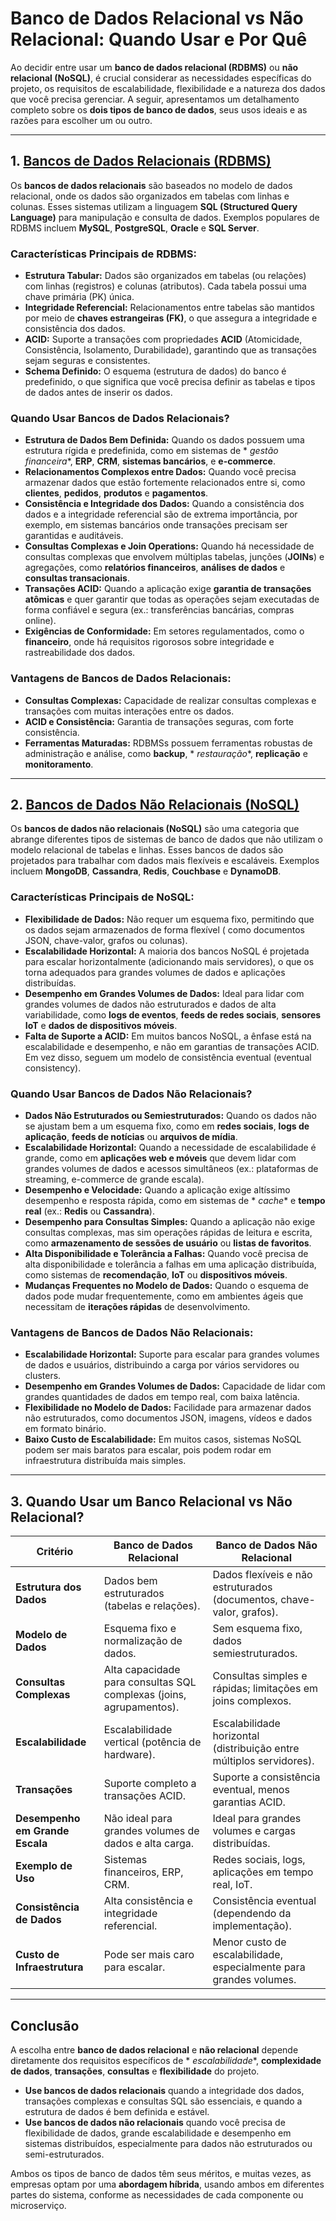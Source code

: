 # **Banco de Dados Relacional vs Não Relacional: Quando Usar e Por Quê**

Ao decidir entre usar um **banco de dados relacional (RDBMS)** ou **não relacional (NoSQL)**, é crucial considerar as
necessidades específicas do projeto, os requisitos de escalabilidade, flexibilidade e a natureza dos dados que você
precisa gerenciar. A seguir, apresentamos um detalhamento completo sobre os **dois tipos de banco de dados**, seus usos
ideais e as razões para escolher um ou outro.

---

## **1. [Bancos de Dados Relacionais (RDBMS)](./relational-db/README.md)**

Os **bancos de dados relacionais** são baseados no modelo de dados relacional, onde os dados são organizados em tabelas
com linhas e colunas. Esses sistemas utilizam a linguagem **SQL (Structured Query Language)** para manipulação e
consulta de dados. Exemplos populares de RDBMS incluem **MySQL**, **PostgreSQL**, **Oracle** e **SQL Server**.

### **Características Principais de RDBMS:**

- **Estrutura Tabular:** Dados são organizados em tabelas (ou relações) com linhas (registros) e colunas (atributos).
  Cada tabela possui uma chave primária (PK) única.
- **Integridade Referencial:** Relacionamentos entre tabelas são mantidos por meio de **chaves estrangeiras (FK)**, o
  que assegura a integridade e consistência dos dados.
- **ACID:** Suporte a transações com propriedades **ACID** (Atomicidade, Consistência, Isolamento, Durabilidade),
  garantindo que as transações sejam seguras e consistentes.
- **Schema Definido:** O esquema (estrutura de dados) do banco é predefinido, o que significa que você precisa definir
  as tabelas e tipos de dados antes de inserir os dados.

### **Quando Usar Bancos de Dados Relacionais?**

- **Estrutura de Dados Bem Definida:** Quando os dados possuem uma estrutura rígida e predefinida, como em sistemas de *
  *gestão financeira**, **ERP**, **CRM**, **sistemas bancários**, e **e-commerce**.
- **Relacionamentos Complexos entre Dados:** Quando você precisa armazenar dados que estão fortemente relacionados entre
  si, como **clientes**, **pedidos**, **produtos** e **pagamentos**.
- **Consistência e Integridade dos Dados:** Quando a consistência dos dados e a integridade referencial são de extrema
  importância, por exemplo, em sistemas bancários onde transações precisam ser garantidas e auditáveis.
- **Consultas Complexas e Join Operations:** Quando há necessidade de consultas complexas que envolvem múltiplas
  tabelas, junções (**JOINs**) e agregações, como **relatórios financeiros**, **análises de dados** e **consultas
  transacionais**.
- **Transações ACID:** Quando a aplicação exige **garantia de transações atômicas** e quer garantir que todas as
  operações sejam executadas de forma confiável e segura (ex.: transferências bancárias, compras online).
- **Exigências de Conformidade:** Em setores regulamentados, como o **financeiro**, onde há requisitos rigorosos sobre
  integridade e rastreabilidade dos dados.

### **Vantagens de Bancos de Dados Relacionais:**

- **Consultas Complexas:** Capacidade de realizar consultas complexas e transações com muitas interações entre os dados.
- **ACID e Consistência:** Garantia de transações seguras, com forte consistência.
- **Ferramentas Maturadas:** RDBMSs possuem ferramentas robustas de administração e análise, como **backup**, *
  *restauração**, **replicação** e **monitoramento**.

---

## **2. [Bancos de Dados Não Relacionais (NoSQL)](./non-relational-db/README.md)**

Os **bancos de dados não relacionais (NoSQL)** são uma categoria que abrange diferentes tipos de sistemas de banco de
dados que não utilizam o modelo relacional de tabelas e linhas. Esses bancos de dados são projetados para trabalhar com
dados mais flexíveis e escaláveis. Exemplos incluem **MongoDB**, **Cassandra**, **Redis**, **Couchbase** e **DynamoDB**.

### **Características Principais de NoSQL:**

- **Flexibilidade de Dados:** Não requer um esquema fixo, permitindo que os dados sejam armazenados de forma flexível (
  como documentos JSON, chave-valor, grafos ou colunas).
- **Escalabilidade Horizontal:** A maioria dos bancos NoSQL é projetada para escalar horizontalmente (adicionando mais
  servidores), o que os torna adequados para grandes volumes de dados e aplicações distribuídas.
- **Desempenho em Grandes Volumes de Dados:** Ideal para lidar com grandes volumes de dados não estruturados e dados de
  alta variabilidade, como **logs de eventos**, **feeds de redes sociais**, **sensores IoT** e **dados de dispositivos
  móveis**.
- **Falta de Suporte a ACID:** Em muitos bancos NoSQL, a ênfase está na escalabilidade e desempenho, e não em garantias
  de transações ACID. Em vez disso, seguem um modelo de consistência eventual (eventual consistency).

### **Quando Usar Bancos de Dados Não Relacionais?**

- **Dados Não Estruturados ou Semiestruturados:** Quando os dados não se ajustam bem a um esquema fixo, como em **redes
  sociais**, **logs de aplicação**, **feeds de notícias** ou **arquivos de mídia**.
- **Escalabilidade Horizontal:** Quando a necessidade de escalabilidade é grande, como em **aplicações web e móveis**
  que devem lidar com grandes volumes de dados e acessos simultâneos (ex.: plataformas de streaming, e-commerce de
  grande escala).
- **Desempenho e Velocidade:** Quando a aplicação exige altíssimo desempenho e resposta rápida, como em sistemas de *
  *cache** e **tempo real** (ex.: **Redis** ou **Cassandra**).
- **Desempenho para Consultas Simples:** Quando a aplicação não exige consultas complexas, mas sim operações rápidas de
  leitura e escrita, como **armazenamento de sessões de usuário** ou **listas de favoritos**.
- **Alta Disponibilidade e Tolerância a Falhas:** Quando você precisa de alta disponibilidade e tolerância a falhas em
  uma aplicação distribuída, como sistemas de **recomendação**, **IoT** ou **dispositivos móveis**.
- **Mudanças Frequentes no Modelo de Dados:** Quando o esquema de dados pode mudar frequentemente, como em ambientes
  ágeis que necessitam de **iterações rápidas** de desenvolvimento.

### **Vantagens de Bancos de Dados Não Relacionais:**

- **Escalabilidade Horizontal:** Suporte para escalar para grandes volumes de dados e usuários, distribuindo a carga por
  vários servidores ou clusters.
- **Desempenho em Grandes Volumes de Dados:** Capacidade de lidar com grandes quantidades de dados em tempo real, com
  baixa latência.
- **Flexibilidade no Modelo de Dados:** Facilidade para armazenar dados não estruturados, como documentos JSON, imagens,
  vídeos e dados em formato binário.
- **Baixo Custo de Escalabilidade:** Em muitos casos, sistemas NoSQL podem ser mais baratos para escalar, pois podem
  rodar em infraestrutura distribuída mais simples.

---

## **3. Quando Usar um Banco Relacional vs Não Relacional?**

| **Critério**                    | **Banco de Dados Relacional**                                       | **Banco de Dados Não Relacional**                                     |
|---------------------------------|---------------------------------------------------------------------|-----------------------------------------------------------------------|
| **Estrutura dos Dados**         | Dados bem estruturados (tabelas e relações).                        | Dados flexíveis e não estruturados (documentos, chave-valor, grafos). |
| **Modelo de Dados**             | Esquema fixo e normalização de dados.                               | Sem esquema fixo, dados semiestruturados.                             |
| **Consultas Complexas**         | Alta capacidade para consultas SQL complexas (joins, agrupamentos). | Consultas simples e rápidas; limitações em joins complexos.           |
| **Escalabilidade**              | Escalabilidade vertical (potência de hardware).                     | Escalabilidade horizontal (distribuição entre múltiplos servidores).  |
| **Transações**                  | Suporte completo a transações ACID.                                 | Suporte a consistência eventual, menos garantias ACID.                |
| **Desempenho em Grande Escala** | Não ideal para grandes volumes de dados e alta carga.               | Ideal para grandes volumes e cargas distribuídas.                     |
| **Exemplo de Uso**              | Sistemas financeiros, ERP, CRM.                                     | Redes sociais, logs, aplicações em tempo real, IoT.                   |
| **Consistência de Dados**       | Alta consistência e integridade referencial.                        | Consistência eventual (dependendo da implementação).                  |
| **Custo de Infraestrutura**     | Pode ser mais caro para escalar.                                    | Menor custo de escalabilidade, especialmente para grandes volumes.    |

---

## **Conclusão**

A escolha entre **banco de dados relacional** e **não relacional** depende diretamente dos requisitos específicos de *
*escalabilidade**, **complexidade de dados**, **transações**, **consultas** e **flexibilidade** do projeto.

- **Use bancos de dados relacionais** quando a integridade dos dados, transações complexas e consultas SQL são
  essenciais, e quando a estrutura de dados é bem definida e estável.
- **Use bancos de dados não relacionais** quando você precisa de flexibilidade de dados, grande escalabilidade e
  desempenho em sistemas distribuídos, especialmente para dados não estruturados ou semi-estruturados.

Ambos os tipos de banco de dados têm seus méritos, e muitas vezes, as empresas optam por uma **abordagem híbrida**,
usando ambos em diferentes partes do sistema, conforme as necessidades de cada componente ou microserviço.